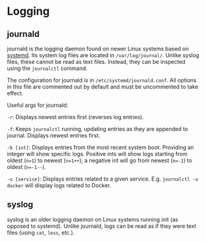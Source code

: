 Logging
=======

journald
--------

journald is the logging daemon found on newer Linux systems based on [systemd](./systemd.md). Its system log files are located in `/var/log/journal/`. Unlike syslog files, these cannot be read as text files. Instead, they can be inspected using the `journalctl` command.

The configuration for journald is in `/etc/systemd/journald.conf`. All options in this file are commented out by default and must be uncommented to take effect.

Useful args for journald:

`-r`: Displays newest entries first (reverses log entries).

`-f`: Keeps `journalctl` running, updating entries as they are appended to journal. Displays newest entries first.

`-b [int]`: Displays entries from the most recent system boot. Providing an integer will show specific logs. Positive ints will show logs starting from oldest (`n=1`) to newest (`n=1++`); a negative int will go from newest (`n=-1`) to oldest (`n=-1--`).

`-u [service]`: Displays entries related to a given service. E.g. `journalctl -u docker` will display logs related to Docker.

syslog
------

syslog is an older logging daemon on Linux systems running init (as opposed to systemd). Unlike journald, logs can be read as if they were text files (using `cat`, `less`, etc.).

